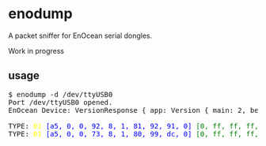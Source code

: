 # enodump

A packet sniffer for EnOcean serial dongles.

Work in progress

## usage

<pre>
$ enodump -d /dev/ttyUSB0
Port /dev/ttyUSB0 opened.
EnOcean Device: VersionResponse { app: Version { main: 2, beta: 15, alpha: 0, build: 0 }, api: Version { main: 2, beta: 6, alpha: 9, build: 0 }, chip_id: Address([xx, xx, xx, xx]), chip_version: [69, 79, 1, 3], description: "GATEWAYCTRL" }

TYPE: <span style="color:yellow">01</span> <span style="color:blue">[a5, 0, 0, 92, 8, 1, 81, 92, 91, 0]</span> <span style="color:green">[0, ff, ff, ff, ff, 58, 0]</span>
TYPE: <span style="color:yellow">01</span> <span style="color:blue">[a5, 0, 0, 73, 8, 1, 80, 99, dc, 0]</span> <span style="color:green">[0, ff, ff, ff, ff, 44, 0]</span>
</pre>